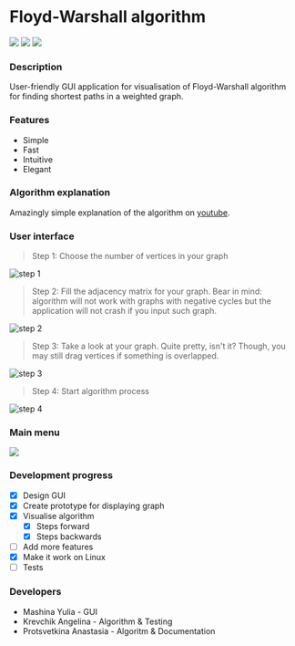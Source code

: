 # Floyd-Warshall algorithm

![](https://img.shields.io/badge/version-1.1-blue.svg) ![](https://img.shields.io/badge/build-passing-brightgreen.svg) ![](https://img.shields.io/badge/contributors-3-orange.svg)

### Description
User-friendly GUI application for visualisation of Floyd-Warshall algorithm for finding shortest paths in a weighted graph.

### Features
* Simple
* Fast
* Intuitive
* Elegant

### Algorithm explanation

Amazingly simple explanation of the algorithm on [youtube](https://www.youtube.com/watch?v=4OQeCuLYj-4&feature=youtu.be).

### User interface
> Step 1: Choose the number of vertices in your graph

![step 1](https://pp.userapi.com/c856024/v856024383/8b938/QtZshcI0Gmk.jpg)
> Step 2: Fill the adjacency matrix for your graph. Bear in mind: algorithm will not work with graphs with negative cycles but the application will not crash if you input such graph.

![step 2](https://pp.userapi.com/c855432/v855432068/8f122/JY-uNRVFnQM.jpg)
> Step 3: Take a look at your graph. Quite pretty, isn't it? Though, you may still drag vertices if something is overlapped.

![step 3](https://pp.userapi.com/c855432/v855432068/8f132/pHAQ1rzNaIw.jpg)
> Step 4: Start algorithm process

![step 4](https://pp.userapi.com/c855432/v855432068/8f13c/fg2ElDFYoaY.jpg)

### Main menu
![](https://media.giphy.com/media/cIny9hINC4jgRnF3mz/giphy.gif)

### Development progress

- [x] Design GUI
- [x] Create prototype for displaying graph
- [x] Visualise algorithm
    - [x] Steps forward
    - [x] Steps backwards
- [ ] Add more features
- [x] Make it work on Linux
- [ ] Tests

### Developers
* Mashina Yulia - GUI
* Krevchik Angelina - Algorithm & Testing
* Protsvetkina Anastasia - Algoritm & Documentation
